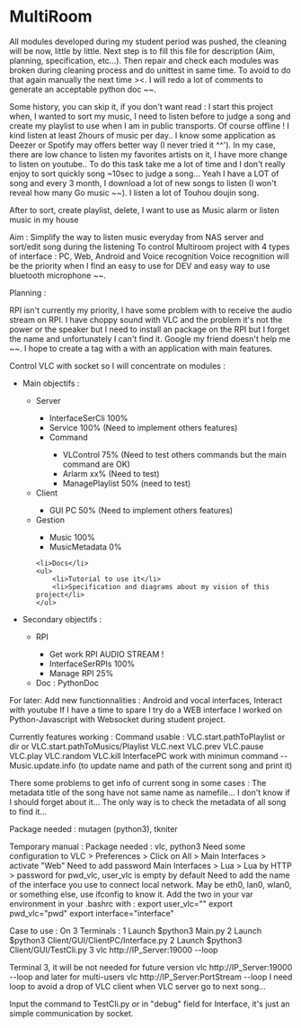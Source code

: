 # MultiRoom

All modules developed during my student period was pushed, the cleaning will be now, little by little.
Next step is to fill this file for description (Aim, planning, specification, etc...).
Then repair and check each modules was broken during cleaning process and do unittest in same time.
To avoid to do that again manually the next time ><.
I will redo a lot of comments to generate an acceptable python doc ~~.

Some history, you can skip it, if you don't want read :
I start this project when, I wanted to sort my music, I need to listen before to judge a song and create my playlist to
use when I am in public transports. Of course offline ! I kind listen at least 2hours of music per day..
I know some application as Deezer or Spotify may offers better way (I never tried it ^^').
In my case, there are low chance to listen my favorites artists on it, I have more change to listen on youtube..
To do this task take me a lot of time and I don't really enjoy to sort quickly song ~10sec to  judge a song...
Yeah I have a LOT of song and every 3 month, I download a lot of new songs to listen (I won't reveal how many Go music ~~).
I listen a lot of Touhou doujin song.

After to sort, create playlist, delete, I want to use as Music alarm or listen music in my house

Aim : Simplify the way to listen music everyday from NAS server and sort/edit song during the listening
To control Multiroom project with 4 types of interface : PC, Web, Android and Voice recognition
Voice recognition will be the priority when I find an easy to use for DEV and easy way to use bluetooth microphone ~~.

Planning :

RPI isn't currently my priority, I have some problem with to receive the audio stream on RPI. I have choppy sound with VLC
and the problem it's not the power or the speaker but I need to install an package on the RPI but I forget the name and
unfortunately I can't find it. Google my friend doesn't help me ~~.
I hope to create a tag with a with an application with main features.

Control VLC with socket so I will concentrate on modules :
<ul>
<li>Main objectifs :</li>
<ul>
    <li>Server</li>
	<ul>
		<li>InterfaceSerCli 100%</li>
		<li>Service 100% (Need to implement others features)</li>
		<li>Command</li>
		<ul>
			<li>VLControl 75% (Need to test others commands but the main command are OK)</li>
			<li>Arlarm xx% (Need to test)</li>
			<li>ManagePlaylist 50% (need to test)</li>
		</ul> 
	</ul>
	<li>Client</li>
    <ul>
		<li>GUI PC 50% (Need to implement others features)</li>
    </ul> 
    <li>Gestion</li>
    <ul>
		<li>Music 100%</li>
		<li>MusicMetadata 0%</li>
    </ul>

    <li>Docs</li>
    <ul>
		<li>Tutorial to use it</li>
		<li>Specification and diagrams about my vision of this project</li>
    </ul>
</ul>
<li>Secondary objectifs :</li>
	<ul>
	    <li>RPI</li>
		<ul>
			<li>Get work RPI AUDIO STREAM !</li>
			<li>InterfaceSerRPIs 100%</li>
			<li>Manage RPI 25%</li>
		</ul>
		<li>Doc : PythonDoc</li>
	</ul>
</ul>

For later: Add new functionnalities : Android and vocal interfaces, Interact with youtube
If I have a time to spare I try do a WEB interface I worked on Python-Javascript with Websocket during student project.

Currently features working :
Command usable :
VLC.start.pathToPlaylist or dir or VLC.start.pathToMusics/Playlist
VLC.next
VLC.prev
VLC.pause 
VLC.play
VLC.random
VLC.kill
InterfacePC work with minimun command 
--Music.update.info (to update name and path of the current song and print it)

There some problems to get info of current song in some cases :
The metadata title of the song have not same name as namefile...
I don't know if I should forget about it... The only way is to check the metadata of all song to find it...

Package needed : mutagen (python3), tkniter

Temporary manual :
Package needed : vlc, python3
Need some configuration to VLC > Preferences > Click on All > Main Interfaces > activate "Web" 
Need to add password Main Interfaces > Lua > Lua by HTTP > password for pwd_vlc, user_vlc is empty by default
Need to add the name of the interface you use to connect local network. May be eth0, lan0, wlan0, or something else, use ifconfig to know it.
Add the two in your var environment in your .bashrc with :
export user_vlc=""
export pwd_vlc="pwd"
export interface="interface"

Case to use :
On 3 Terminals :
1 Launch $python3 Main.py
2 Launch $python3 Client/GUI/ClientPC/Interface.py
2 Launch $python3 Client/GUI/TestCli.py
3 vlc http://IP_Server:19000 --loop

Terminal 3, it will be not needed for future version
vlc http://IP_Server:19000 --loop and later for multi-users vlc http://IP_Server:PortStream --loop 
I need loop to avoid a drop of VLC client when VLC server go to next song...

Input the command to TestCli.py or in "debug" field for Interface, it's just an simple communication by socket.

